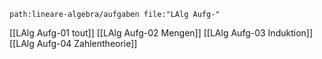 
```expander
path:lineare-algebra/aufgaben file:"LAlg Aufg-"
```
[[LAlg Aufg-01 tout]]
[[LAlg Aufg-02 Mengen]]
[[LAlg Aufg-03 Induktion]]
[[LAlg Aufg-04 Zahlentheorie]]
